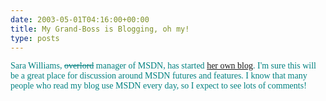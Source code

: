 ```yaml
---
date: 2003-05-01T04:16:00+00:00
title: My Grand-Boss is Blogging, oh my!
type: posts
---
```

<font face="Verdana" color="#008080">Sara Williams, <strike>overlord</strike> manager of MSDN, has started [her own blog](http://blogs.gotdotnet.com/saraw). I'm sure this will be a great place for discussion around MSDN futures and features. I know that many people who read my blog use MSDN every day, so I expect to see lots of comments!
